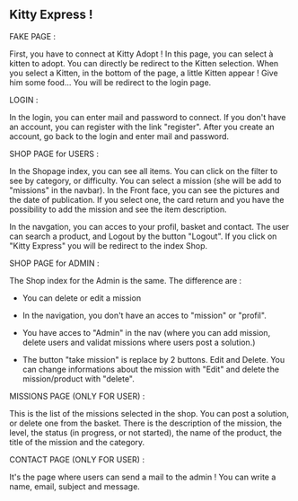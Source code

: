 ## Kitty Express !

FAKE PAGE :

First, you have to connect at Kitty Adopt ! In this page, you can select à kitten to adopt. 
You can directly be redirect to the Kitten selection.
When you select a Kitten, in the bottom of the page, a little Kitten appear ! Give him some food... You will be redirect to the login page. 

LOGIN : 

In the login, you can enter mail and password to connect. If you don't have an account, you can register with the link "register". 
After you create an account, go back to the login and enter mail and password.

SHOP PAGE for USERS : 

In the Shopage index, you can see all items. You can click on the filter to see by category, or difficulty. 
You can select a mission (she will be add to "missions" in the navbar). 
In the Front face, you can see the pictures and the date of publication. If you select one, the card return and you have the possibility to add the mission and see the item description. 

In the navgation, you can acces to your profil, basket and contact. 
The user can search a product, and Logout by the button "Logout".
If you click on "Kitty Express" you will be redirect to the index Shop.

SHOP PAGE for ADMIN :

The Shop index for the Admin is the same. The difference are : 

- You can delete or edit a mission
- In the navigation, you don't have an acces to "mission" or "profil".

- You have acces to "Admin" in the nav (where you can add mission, delete users and validat missions where users post a solution.)
- The button "take mission" is replace by 2 buttons. Edit and Delete. You can change informations about the mission with "Edit" and delete the mission/product with "delete".

MISSIONS PAGE (ONLY FOR USER) :

This is the list of the missions selected in the shop. 
You can post a solution, or delete one from the basket. 
There is the description of the mission, the level, the status (in progress, or not started), the name of the product, the title of the mission and the category. 

CONTACT PAGE (ONLY FOR USER) : 

It's the page where users can send a mail to the admin ! You can write a name, email, subject and message. 

